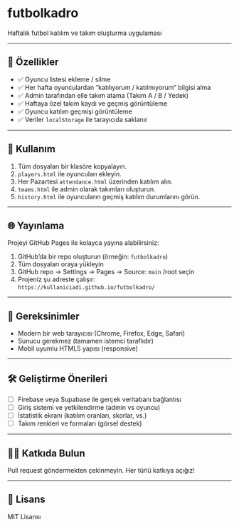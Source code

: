 # futbolkadro
Haftalık futbol katılım ve takım oluşturma uygulaması

---

## 🚀 Özellikler

- ✅ Oyuncu listesi ekleme / silme
- ✅ Her hafta oyunculardan “katılıyorum / katılmıyorum” bilgisi alma
- ✅ Admin tarafından elle takım atama (Takım A / B / Yedek)
- ✅ Haftaya özel takım kaydı ve geçmiş görüntüleme
- ✅ Oyuncu katılım geçmişi görüntüleme
- ✅ Veriler `localStorage` ile tarayıcıda saklanır

---

## 🔧 Kullanım

1. Tüm dosyaları bir klasöre kopyalayın.
2. `players.html` ile oyuncuları ekleyin.
3. Her Pazartesi `attendance.html` üzerinden katılım alın.
4. `teams.html` ile admin olarak takımları oluşturun.
5. `history.html` ile oyuncuların geçmiş katılım durumlarını görün.

---

## 🌐 Yayınlama

Projeyi GitHub Pages ile kolayca yayına alabilirsiniz:

1. GitHub’da bir repo oluşturun (örneğin: `futbolkadro`)
2. Tüm dosyaları oraya yükleyin
3. GitHub repo → Settings → Pages → Source: `main` /root seçin
4. Projeniz şu adreste çalışır:  
   `https://kullaniciadi.github.io/futbolkadro/`

---

## 📌 Gereksinimler

- Modern bir web tarayıcısı (Chrome, Firefox, Edge, Safari)
- Sunucu gerekmez (tamamen istemci taraflıdır)
- Mobil uyumlu HTML5 yapısı (responsive)

---

## 🛠️ Geliştirme Önerileri

- [ ] Firebase veya Supabase ile gerçek veritabanı bağlantısı
- [ ] Giriş sistemi ve yetkilendirme (admin vs oyuncu)
- [ ] İstatistik ekranı (katılım oranları, skorlar, vs.)
- [ ] Takım renkleri ve formaları (görsel destek)

---

## 🧑‍💻 Katkıda Bulun

Pull request göndermekten çekinmeyin. Her türlü katkıya açığız!

---

## 📝 Lisans

MIT Lisansı
